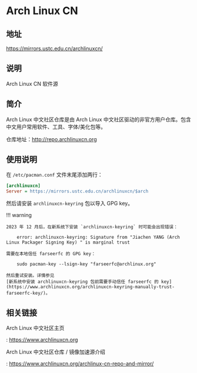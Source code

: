# Arch Linux CN

## 地址

<https://mirrors.ustc.edu.cn/archlinuxcn/>

## 说明

Arch Linux CN 软件源

## 简介

Arch Linux 中文社区仓库是由 Arch Linux
中文社区驱动的非官方用户仓库。包含中文用户常用软件、工具、字体/美化包等。

仓库地址：<http://repo.archlinuxcn.org>

## 使用说明

在 `/etc/pacman.conf` 文件末尾添加两行：

```ini
[archlinuxcn]
Server = https://mirrors.ustc.edu.cn/archlinuxcn/$arch
```

然后请安装 `archlinuxcn-keyring` 包以导入 GPG key。

!!! warning

    2023 年 12 月后，在新系统下安装 `archlinuxcn-keyring` 时可能会出现错误：

        error: archlinuxcn-keyring: Signature from "Jiachen YANG (Arch Linux Packager Signing Key) " is marginal trust

    需要在本地信任 farseerfc 的 GPG key：

        sudo pacman-key --lsign-key "farseerfc@archlinux.org"

    然后重试安装。详情参见
    [新系统中安装 archlinuxcn-keyring 包前需要手动信任 farseerfc 的 key](https://www.archlinuxcn.org/archlinuxcn-keyring-manually-trust-farseerfc-key/)。

## 相关链接

Arch Linux 中文社区主页

:   <https://www.archlinuxcn.org>

Arch Linux 中文社区仓库 / 镜像加速源介绍

:   <https://www.archlinuxcn.org/archlinux-cn-repo-and-mirror/>
